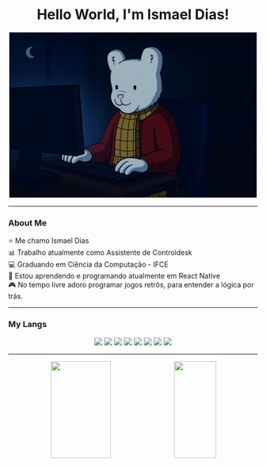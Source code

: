 <h1 align='center'>Hello World, I'm Ismael Dias!</h1>

<p align='center'>
<img src = "./rupert-programmer.png" width='500px'>
</p>

---------------------------------------------------------------------------------------
### About Me

⭐ Me chamo Ismael Dias <br>
📊  Trabalho atualmente como Assistente de Controldesk <br>
💻 Graduando em Ciência da Computação - IFCE <br>
📱 Estou aprendendo e programando atualmente em React Native <br>
🎮 No tempo livre adoro programar jogos retrôs, para entender a lógica por trás.

---------------------------------------------------------------------------------------

### My Langs

<p align='center'>
<img src="https://cdn.jsdelivr.net/gh/devicons/devicon@latest/icons/html5/html5-original.svg" width="100px">
<img src="https://cdn.jsdelivr.net/gh/devicons/devicon@latest/icons/css3/css3-original.svg" width="100px">
<img src="https://cdn.jsdelivr.net/gh/devicons/devicon@latest/icons/javascript/javascript-original.svg" width="100px">
<img src="https://cdn.jsdelivr.net/gh/devicons/devicon@latest/icons/typescript/typescript-original.svg" width="100px">
<img src="https://cdn.jsdelivr.net/gh/devicons/devicon@latest/icons/react/react-original.svg" width="100px">
<img src="https://cdn.jsdelivr.net/gh/devicons/devicon@latest/icons/java/java-original.svg" width="100px">
<img src="https://cdn.jsdelivr.net/gh/devicons/devicon@latest/icons/python/python-original.svg" width="100px">
<img src="https://cdn.jsdelivr.net/gh/devicons/devicon@latest/icons/microsoftsqlserver/microsoftsqlserver-original.svg" width="100px">
</p>

---------------------------------------------------------------------------------------
<!--### Latest Courses and Certificates


| Cursos | Certificados |
|--------|--------------|
|Formatação com Markdown|[Certificado](https://www.dio.me/certificate/GKTKL5DN/share)|
|Gerenciando eventos no React Native|[Certificado](https://www.dio.me/certificate/IRGAKRQ7/share)|
|Flexbox e Responsividade no React Native|[Certificado](https://www.dio.me/certificate/5PMHDZXT/share)|
|Trabalhando Com Componentes no React Native|[Certificado](https://www.dio.me/certificate/1FTICCJH/share)|
|Primeiros Passos com React Native & Expo|[Certificado](https://www.dio.me/certificate/WZEGCMN9/share)|

--------------------------------------------------------------------------------------->

<div align="center">  
  
  <img width="49%" height="195px" src="https://github-readme-stats.vercel.app/api?username=ismaelldiias&show_icons=true&count_private=true&title_color=80F7D4&icon_color=9d00ff&text_color=c9d1d9&bg_color=0d1117&border_color=fff0" /> 
  
  <img width="41%" height="195px" src="https://github-readme-stats.vercel.app/api/top-langs/?username=ismaelldiias&layout=compact&title_color=80F7D4&text_color=fff&bg_color=0d1117&border_color=fff0" />
  
</div>
<!--
**IsmaellDiias/ismaelldiias** is a ✨ _special_ ✨ repository because its `README.md` (this file) appears on your GitHub profile.

Here are some ideas to get you started:

- 🔭 I’m currently working on ...
- 🌱 I’m currently learning ...
- 👯 I’m looking to collaborate on ...
- 🤔 I’m looking for help with ...
- 💬 Ask me about ...
- 📫 How to reach me: ...
- 😄 Pronouns: ...
- ⚡ Fun fact: ...
-->
